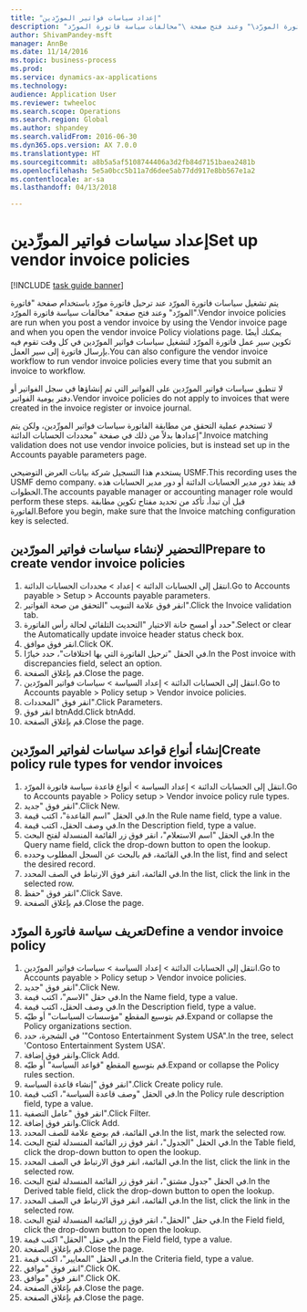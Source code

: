 ```yaml
--- 
title: "إعداد سياسات فواتير المورِّدين"
description: "يتم تشغيل سياسات فاتورة المورّد عند ترحيل فاتورة مورّد باستخدام صفحة \"فاتورة المورّد\" وعند فتح صفحة \"مخالفات سياسة فاتورة المورّد\"‬."
author: ShivamPandey-msft
manager: AnnBe
ms.date: 11/14/2016
ms.topic: business-process
ms.prod: 
ms.service: dynamics-ax-applications
ms.technology: 
audience: Application User
ms.reviewer: twheeloc
ms.search.scope: Operations
ms.search.region: Global
ms.author: shpandey
ms.search.validFrom: 2016-06-30
ms.dyn365.ops.version: AX 7.0.0
ms.translationtype: HT
ms.sourcegitcommit: a8b5a5af5108744406a3d2fb84d7151baea2481b
ms.openlocfilehash: 5e5a0bcc5b11a7d6dee5ab77dd917e8bb567e1a2
ms.contentlocale: ar-sa
ms.lasthandoff: 04/13/2018

---
```

# <a name="set-up-vendor-invoice-policies"></a><span data-ttu-id="645ad-103">إعداد سياسات فواتير المورِّدين</span><span class="sxs-lookup"><span data-stu-id="645ad-103">Set up vendor invoice policies</span></span>

[!INCLUDE [task guide banner](../../includes/task-guide-banner.md)]

<span data-ttu-id="645ad-104">يتم تشغيل سياسات فاتورة المورّد عند ترحيل فاتورة مورّد باستخدام صفحة "فاتورة المورّد" وعند فتح صفحة "مخالفات سياسة فاتورة المورّد"‬.</span><span class="sxs-lookup"><span data-stu-id="645ad-104">Vendor invoice policies are run when you post a vendor invoice by using the Vendor invoice page and when you open the vendor invoice Policy violations page.</span></span> <span data-ttu-id="645ad-105">يمكنك أيضًا تكوين سير عمل فاتورة المورّد لتشغيل سياسات فواتير المورّدين في كل وقت تقوم فيه بإرسال فاتورة إلى سير العمل.</span><span class="sxs-lookup"><span data-stu-id="645ad-105">You can also configure the vendor invoice workflow to run vendor invoice policies every time that you submit an invoice to workflow.</span></span> 

<span data-ttu-id="645ad-106">لا تنطبق سياسات فواتير المورّدين على الفواتير التي تم إنشاؤها في سجل الفواتير‬ أو دفتر يومية الفواتير‬.</span><span class="sxs-lookup"><span data-stu-id="645ad-106">Vendor invoice policies do not apply to invoices that were created in the invoice register or invoice journal.</span></span> 

<span data-ttu-id="645ad-107">لا تستخدم عملية التحقق من مطابقة الفاتورة سياسات فواتير المورِّدين‬، ولكن يتم إعدادها بدلاً من ذلك في صفحة "محددات الحسابات الدائنة‬".</span><span class="sxs-lookup"><span data-stu-id="645ad-107">Invoice matching validation does not use vendor invoice policies, but is instead set up in the Accounts payable parameters page.</span></span>

<span data-ttu-id="645ad-108">يستخدم هذا التسجيل شركة بيانات العرض التوضيحي USMF.</span><span class="sxs-lookup"><span data-stu-id="645ad-108">This recording uses the USMF demo company.</span></span> <span data-ttu-id="645ad-109">قد ينفذ دور مدير الحسابات الدائنة أو دور مدير الحسابات‬ هذه الخطوات.</span><span class="sxs-lookup"><span data-stu-id="645ad-109">The accounts payable manager or accounting manager role would perform these steps.</span></span> <span data-ttu-id="645ad-110">قبل أن تبدأ، تأكد من تحديد مفتاح تكوين مطابقة الفاتورة.</span><span class="sxs-lookup"><span data-stu-id="645ad-110">Before you begin, make sure that the Invoice matching configuration key is selected.</span></span>


## <a name="prepare-to-create-vendor-invoice-policies"></a><span data-ttu-id="645ad-111">التحضير لإنشاء سياسات فواتير المورّدين</span><span class="sxs-lookup"><span data-stu-id="645ad-111">Prepare to create vendor invoice policies</span></span>
1. <span data-ttu-id="645ad-112">انتقل إلى الحسابات الدائنة > إعداد > محددات الحسابات الدائنة.</span><span class="sxs-lookup"><span data-stu-id="645ad-112">Go to Accounts payable > Setup > Accounts payable parameters.</span></span>
2. <span data-ttu-id="645ad-113">انقر فوق علامة التبويب "التحقق من صحة الفواتير".</span><span class="sxs-lookup"><span data-stu-id="645ad-113">Click the Invoice validation tab.</span></span>
3. <span data-ttu-id="645ad-114">حدد أو امسح خانة الاختيار "التحديث التلقائي لحالة رأس الفاتورة‬".</span><span class="sxs-lookup"><span data-stu-id="645ad-114">Select or clear the Automatically update invoice header status check box.</span></span>
4. <span data-ttu-id="645ad-115">انقر فوق موافق.</span><span class="sxs-lookup"><span data-stu-id="645ad-115">Click OK.</span></span>
5. <span data-ttu-id="645ad-116">في الحقل "ترحيل الفاتورة التي بها اختلافات"، حدد خيارًا.</span><span class="sxs-lookup"><span data-stu-id="645ad-116">In the Post invoice with discrepancies field, select an option.</span></span>
6. <span data-ttu-id="645ad-117">قم بإغلاق الصفحة.</span><span class="sxs-lookup"><span data-stu-id="645ad-117">Close the page.</span></span>
7. <span data-ttu-id="645ad-118">انتقل إلى الحسابات الدائنة > إعداد السياسة > سياسات فواتير المورّدين.</span><span class="sxs-lookup"><span data-stu-id="645ad-118">Go to Accounts payable > Policy setup > Vendor invoice policies.</span></span>
8. <span data-ttu-id="645ad-119">انقر فوق "المحددات".</span><span class="sxs-lookup"><span data-stu-id="645ad-119">Click Parameters.</span></span>
9. <span data-ttu-id="645ad-120">انقر فوق btnAdd.</span><span class="sxs-lookup"><span data-stu-id="645ad-120">Click btnAdd.</span></span>
10. <span data-ttu-id="645ad-121">قم بإغلاق الصفحة.</span><span class="sxs-lookup"><span data-stu-id="645ad-121">Close the page.</span></span>

## <a name="create-policy-rule-types-for-vendor-invoices"></a><span data-ttu-id="645ad-122">إنشاء أنواع قواعد سياسات لفواتير المورّدين</span><span class="sxs-lookup"><span data-stu-id="645ad-122">Create policy rule types for vendor invoices</span></span>
1. <span data-ttu-id="645ad-123">انتقل إلى الحسابات الدائنة > إعداد السياسة > أنواع قاعدة سياسة فاتورة المورّد‬.</span><span class="sxs-lookup"><span data-stu-id="645ad-123">Go to Accounts payable > Policy setup > Vendor invoice policy rule types.</span></span>
2. <span data-ttu-id="645ad-124">انقر فوق "جديد".</span><span class="sxs-lookup"><span data-stu-id="645ad-124">Click New.</span></span>
3. <span data-ttu-id="645ad-125">في الحقل "اسم القاعدة"، اكتب قيمة.</span><span class="sxs-lookup"><span data-stu-id="645ad-125">In the Rule name field, type a value.</span></span>
4. <span data-ttu-id="645ad-126">في وصف الحقل، اكتب قيمة.</span><span class="sxs-lookup"><span data-stu-id="645ad-126">In the Description field, type a value.</span></span>
5. <span data-ttu-id="645ad-127">في الحقل "اسم الاستعلام"، انقر فوق زر القائمة المنسدلة لفتح البحث.</span><span class="sxs-lookup"><span data-stu-id="645ad-127">In the Query name field, click the drop-down button to open the lookup.</span></span>
6. <span data-ttu-id="645ad-128">في القائمة، قم بالبحث عن السجل المطلوب وحدده.</span><span class="sxs-lookup"><span data-stu-id="645ad-128">In the list, find and select the desired record.</span></span>
7. <span data-ttu-id="645ad-129">في القائمة، انقر فوق الارتباط في الصف المحدد.</span><span class="sxs-lookup"><span data-stu-id="645ad-129">In the list, click the link in the selected row.</span></span>
8. <span data-ttu-id="645ad-130">انقر فوق "حفظ".</span><span class="sxs-lookup"><span data-stu-id="645ad-130">Click Save.</span></span>
9. <span data-ttu-id="645ad-131">قم بإغلاق الصفحة.</span><span class="sxs-lookup"><span data-stu-id="645ad-131">Close the page.</span></span>

## <a name="define-a-vendor-invoice-policy"></a><span data-ttu-id="645ad-132">تعريف سياسة فاتورة المورّد</span><span class="sxs-lookup"><span data-stu-id="645ad-132">Define a vendor invoice policy</span></span>
1. <span data-ttu-id="645ad-133">انتقل إلى الحسابات الدائنة > إعداد السياسة > سياسات فواتير المورّدين.</span><span class="sxs-lookup"><span data-stu-id="645ad-133">Go to Accounts payable > Policy setup > Vendor invoice policies.</span></span>
2. <span data-ttu-id="645ad-134">انقر فوق "جديد".</span><span class="sxs-lookup"><span data-stu-id="645ad-134">Click New.</span></span>
3. <span data-ttu-id="645ad-135">في حقل "الاسم"، اكتب قيمة.</span><span class="sxs-lookup"><span data-stu-id="645ad-135">In the Name field, type a value.</span></span>
4. <span data-ttu-id="645ad-136">في وصف الحقل، اكتب قيمة.</span><span class="sxs-lookup"><span data-stu-id="645ad-136">In the Description field, type a value.</span></span>
5. <span data-ttu-id="645ad-137">قم بتوسيع المقطع "مؤسسات السياسات‬" أو طيّه.</span><span class="sxs-lookup"><span data-stu-id="645ad-137">Expand or collapse the Policy organizations section.</span></span>
6. <span data-ttu-id="645ad-138">في الشجرة، حدد '"Contoso Entertainment System USA".</span><span class="sxs-lookup"><span data-stu-id="645ad-138">In the tree, select 'Contoso Entertainment System USA'.</span></span>
7. <span data-ttu-id="645ad-139">وانقر فوق إضافة.</span><span class="sxs-lookup"><span data-stu-id="645ad-139">Click Add.</span></span>
8. <span data-ttu-id="645ad-140">قم بتوسيع المقطع "قواعد السياسة‬" أو طيّه.</span><span class="sxs-lookup"><span data-stu-id="645ad-140">Expand or collapse the Policy rules section.</span></span>
9. <span data-ttu-id="645ad-141">انقر فوق "إنشاء قاعدة السياسة".</span><span class="sxs-lookup"><span data-stu-id="645ad-141">Click Create policy rule.</span></span>
10. <span data-ttu-id="645ad-142">في الحقل "وصف قاعدة السياسة"، اكتب قيمة.</span><span class="sxs-lookup"><span data-stu-id="645ad-142">In the Policy rule description field, type a value.</span></span>
11. <span data-ttu-id="645ad-143">انقر فوق "عامل التصفية".</span><span class="sxs-lookup"><span data-stu-id="645ad-143">Click Filter.</span></span>
12. <span data-ttu-id="645ad-144">وانقر فوق إضافة.</span><span class="sxs-lookup"><span data-stu-id="645ad-144">Click Add.</span></span>
13. <span data-ttu-id="645ad-145">في القائمة، قم بوضع علامة للصف المحدد.</span><span class="sxs-lookup"><span data-stu-id="645ad-145">In the list, mark the selected row.</span></span>
14. <span data-ttu-id="645ad-146">في الحقل "الجدول‬"، انقر فوق زر القائمة المنسدلة لفتح البحث.</span><span class="sxs-lookup"><span data-stu-id="645ad-146">In the Table field, click the drop-down button to open the lookup.</span></span>
15. <span data-ttu-id="645ad-147">في القائمة، انقر فوق الارتباط في الصف المحدد.</span><span class="sxs-lookup"><span data-stu-id="645ad-147">In the list, click the link in the selected row.</span></span>
16. <span data-ttu-id="645ad-148">في الحقل "جدول مشتق"، انقر فوق زر القائمة المنسدلة لفتح البحث.</span><span class="sxs-lookup"><span data-stu-id="645ad-148">In the Derived table field, click the drop-down button to open the lookup.</span></span>
17. <span data-ttu-id="645ad-149">في القائمة، انقر فوق الارتباط في الصف المحدد.</span><span class="sxs-lookup"><span data-stu-id="645ad-149">In the list, click the link in the selected row.</span></span>
18. <span data-ttu-id="645ad-150">في حقل "الحقل"، انقر فوق زر القائمة المنسدلة لفتح البحث.</span><span class="sxs-lookup"><span data-stu-id="645ad-150">In the Field field, click the drop-down button to open the lookup.</span></span>
19. <span data-ttu-id="645ad-151">في حقل "الحقل" اكتب قيمة.</span><span class="sxs-lookup"><span data-stu-id="645ad-151">In the Field field, type a value.</span></span>
20. <span data-ttu-id="645ad-152">قم بإغلاق الصفحة.</span><span class="sxs-lookup"><span data-stu-id="645ad-152">Close the page.</span></span>
21. <span data-ttu-id="645ad-153">في الحقل "المعايير"، اكتب قيمة.</span><span class="sxs-lookup"><span data-stu-id="645ad-153">In the Criteria field, type a value.</span></span>
22. <span data-ttu-id="645ad-154">انقر فوق "موافق".</span><span class="sxs-lookup"><span data-stu-id="645ad-154">Click OK.</span></span>
23. <span data-ttu-id="645ad-155">انقر فوق "موافق".</span><span class="sxs-lookup"><span data-stu-id="645ad-155">Click OK.</span></span>
24. <span data-ttu-id="645ad-156">قم بإغلاق الصفحة.</span><span class="sxs-lookup"><span data-stu-id="645ad-156">Close the page.</span></span>
25. <span data-ttu-id="645ad-157">قم بإغلاق الصفحة.</span><span class="sxs-lookup"><span data-stu-id="645ad-157">Close the page.</span></span>


